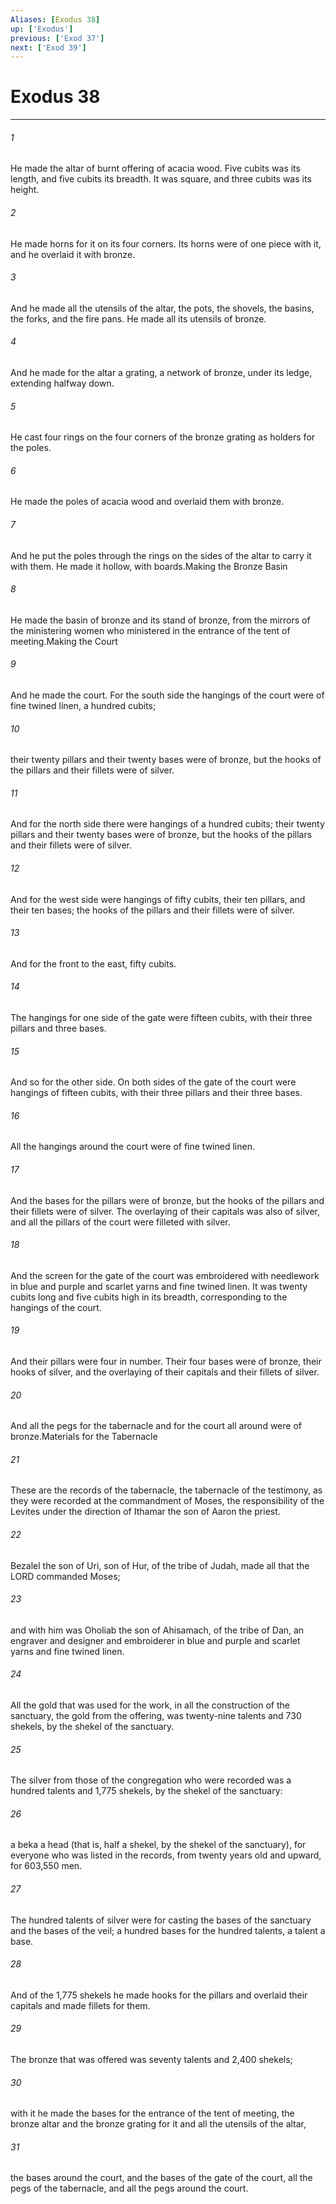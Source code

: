 ```yaml
---
Aliases: [Exodus 38]
up: ['Exodus']
previous: ['Exod 37']
next: ['Exod 39']
---
```

# Exodus 38
***



###### 1 
He made the altar of burnt offering of acacia wood. Five cubits was its length, and five cubits its breadth. It was square, and three cubits was its height. 

###### 2 
He made horns for it on its four corners. Its horns were of one piece with it, and he overlaid it with bronze. 

###### 3 
And he made all the utensils of the altar, the pots, the shovels, the basins, the forks, and the fire pans. He made all its utensils of bronze. 

###### 4 
And he made for the altar a grating, a network of bronze, under its ledge, extending halfway down. 

###### 5 
He cast four rings on the four corners of the bronze grating as holders for the poles. 

###### 6 
He made the poles of acacia wood and overlaid them with bronze. 

###### 7 
And he put the poles through the rings on the sides of the altar to carry it with them. He made it hollow, with boards.Making the Bronze Basin 

###### 8 
He made the basin of bronze and its stand of bronze, from the mirrors of the ministering women who ministered in the entrance of the tent of meeting.Making the Court 

###### 9 
And he made the court. For the south side the hangings of the court were of fine twined linen, a hundred cubits; 

###### 10 
their twenty pillars and their twenty bases were of bronze, but the hooks of the pillars and their fillets were of silver. 

###### 11 
And for the north side there were hangings of a hundred cubits; their twenty pillars and their twenty bases were of bronze, but the hooks of the pillars and their fillets were of silver. 

###### 12 
And for the west side were hangings of fifty cubits, their ten pillars, and their ten bases; the hooks of the pillars and their fillets were of silver. 

###### 13 
And for the front to the east, fifty cubits. 

###### 14 
The hangings for one side of the gate were fifteen cubits, with their three pillars and three bases. 

###### 15 
And so for the other side. On both sides of the gate of the court were hangings of fifteen cubits, with their three pillars and their three bases. 

###### 16 
All the hangings around the court were of fine twined linen. 

###### 17 
And the bases for the pillars were of bronze, but the hooks of the pillars and their fillets were of silver. The overlaying of their capitals was also of silver, and all the pillars of the court were filleted with silver. 

###### 18 
And the screen for the gate of the court was embroidered with needlework in blue and purple and scarlet yarns and fine twined linen. It was twenty cubits long and five cubits high in its breadth, corresponding to the hangings of the court. 

###### 19 
And their pillars were four in number. Their four bases were of bronze, their hooks of silver, and the overlaying of their capitals and their fillets of silver. 

###### 20 
And all the pegs for the tabernacle and for the court all around were of bronze.Materials for the Tabernacle 

###### 21 
These are the records of the tabernacle, the tabernacle of the testimony, as they were recorded at the commandment of Moses, the responsibility of the Levites under the direction of Ithamar the son of Aaron the priest. 

###### 22 
Bezalel the son of Uri, son of Hur, of the tribe of Judah, made all that the LORD commanded Moses; 

###### 23 
and with him was Oholiab the son of Ahisamach, of the tribe of Dan, an engraver and designer and embroiderer in blue and purple and scarlet yarns and fine twined linen. 

###### 24 
All the gold that was used for the work, in all the construction of the sanctuary, the gold from the offering, was twenty-nine talents and 730 shekels, by the shekel of the sanctuary. 

###### 25 
The silver from those of the congregation who were recorded was a hundred talents and 1,775 shekels, by the shekel of the sanctuary: 

###### 26 
a beka a head (that is, half a shekel, by the shekel of the sanctuary), for everyone who was listed in the records, from twenty years old and upward, for 603,550 men. 

###### 27 
The hundred talents of silver were for casting the bases of the sanctuary and the bases of the veil; a hundred bases for the hundred talents, a talent a base. 

###### 28 
And of the 1,775 shekels he made hooks for the pillars and overlaid their capitals and made fillets for them. 

###### 29 
The bronze that was offered was seventy talents and 2,400 shekels; 

###### 30 
with it he made the bases for the entrance of the tent of meeting, the bronze altar and the bronze grating for it and all the utensils of the altar, 

###### 31 
the bases around the court, and the bases of the gate of the court, all the pegs of the tabernacle, and all the pegs around the court.
